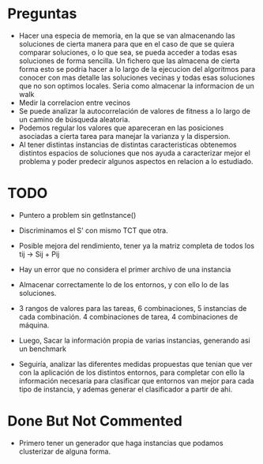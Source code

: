# Preguntas
- Hacer una especia de memoria, en la que se van almacenando las soluciones de cierta manera para que en el caso de que se quiera comparar soluciones, o lo que sea, se pueda acceder a todas esas soluciones de forma sencilla. Un fichero que las almacena de cierta forma esto se podria hacer a lo largo de la ejecucion del algoritmos para conocer con mas detalle las soluciones vecinas y todas esas soluciones que no son optimos locales. Seria como almacenar la informacion de un walk
- Medir la correlacion entre vecinos
- Se puede analizar la autocorrelación de valores de fitness a lo largo de un camino de búsqueda aleatoria.
- Podemos regular los valores que apareceran en las posiciones asociadas a cierta tarea para manejar la varianza y la dispersion.
- Al tener distintas instancias de distintas caracteristicas obtenemos distintos espacios de soluciones que nos ayuda a caracterizar mejor el problema y poder predecir algunos aspectos en relacion a lo estudiado.
# TODO
- Puntero a problem sin getInstance()
- Discriminamos el S' con mismo TCT que otra.
- Posible mejora del rendimiento, tener ya la matriz completa de todos los tij -> Sij + Pij
- Hay un error que no considera el primer archivo de una instancia
- Almacenar correctamente lo de los entornos, y con ello lo de las soluciones. 
- 3 rangos de valores para las tareas, 6 combinaciones, 5 instancias de cada combinación. 4 combinaciones de tarea, 4 combinaciones de máquina.

- Luego, Sacar la información propia de varias instancias, generando asi un benchmark
- Seguiría, analizar las diferentes medidas propuestas que tenian que ver con la aplicación de los distintos entornos, para completar con ello la información necesaria para clasificar que entornos van mejor para cada tipo de instancia, y ademas generar el clasificador a partir de ahi.

# Done But Not Commented
- Primero tener un generador que haga instancias que podamos clusterizar de alguna forma.

